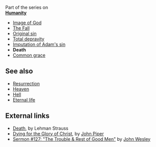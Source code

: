 
Part of the series on  
**[Humanity](Humanity "Humanity")**
-   [Image of God](Image_of_God "Image of God")
-   [The Fall](The_Fall "The Fall")
-   [Original sin](Original_sin "Original sin")
-   [Total depravity](Total_depravity "Total depravity")
-   [Imputation of Adam's sin](Imputation_of_Adam's_sin "Imputation of Adam's sin")
-   **Death**
-   [Common grace](Common_grace "Common grace")

## See also

-   [Resurrection](Resurrection "Resurrection")
-   [Heaven](Heaven "Heaven")
-   [Hell](Hell "Hell")
-   [Eternal life](Eternal_life "Eternal life")

## External links

-   [Death](http://www.bible.org/page.asp?page_id=910), by Lehman
    Strauss
-   [Dying for the Glory of Christ](http://desiringgod.org/library/fresh_words/2004/110304.html),
    by [John Piper](John_Piper "John Piper")
-   [Sermon \#127: "The Trouble & Rest of Good Men"](http://gbgm-umc.org/umhistory/wesley/sermons/serm-127.stm)
    by [John Wesley](John_Wesley "John Wesley")




